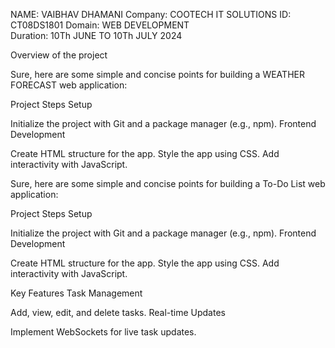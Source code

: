 NAME: VAIBHAV DHAMANI 
Company: COOTECH IT SOLUTIONS 
ID: CT08DS1801 
Domain: WEB DEVELOPMENT  
Duration: 10Th JUNE TO 10Th JULY 2024

Overview of the project

Sure, here are some simple and concise points for building a  WEATHER FORECAST 
 web application:

Project Steps Setup

Initialize the project with Git and a package manager (e.g., npm).
Frontend Development

Create HTML structure for the app. Style the app using CSS. Add interactivity with JavaScript.

Sure, here are some simple and concise points for building a To-Do List web application:

Project Steps Setup

Initialize the project with Git and a package manager (e.g., npm). Frontend Development

Create HTML structure for the app. Style the app using CSS. Add interactivity with JavaScript.

Key Features Task Management

Add, view, edit, and delete tasks. Real-time Updates

Implement WebSockets for live task updates.
